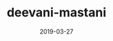 ---
slug: /video/deevani-mastani
date: 2019-03-27
title: deevani-mastani
videoImage: ../images/mastani.webp
videoTitle: Deewani Mastani Full Video Song | Bajirao Mastani
videoSourceURL: https://www.youtube.com/embed/h6lHUn20J5g
---